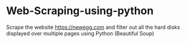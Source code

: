# Web-Scraping-using-python
Scrape the website https://newegg.com and filter out all the hard disks displayed over multiple pages using Python (Beautiful Soup)

